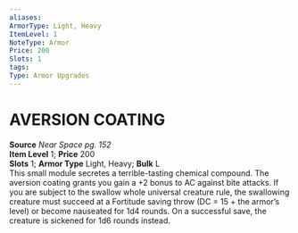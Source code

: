 ```yaml
---
aliases: 
ArmorType: Light, Heavy
ItemLevel: 1
NoteType: Armor
Price: 200
Slots: 1
tags: 
Type: Armor Upgrades
---
```

# AVERSION COATING
**Source** _Near Space pg. 152_  
**Item Level** 1; **Price** 200  
**Slots** 1; **Armor Type** Light, Heavy; **Bulk** L  
This small module secretes a terrible-tasting chemical compound. The aversion coating grants you gain a +2 bonus to AC against bite attacks. If you are subject to the swallow whole universal creature rule, the swallowing creature must succeed at a Fortitude saving throw (DC = 15 + the armor’s level) or become nauseated for 1d4 rounds. On a successful save, the creature is sickened for 1d6 rounds instead.